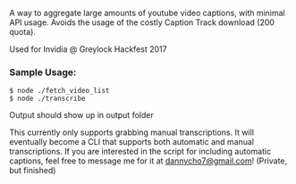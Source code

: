 A way to aggregate large amounts of youtube video captions, with minimal API usage. Avoids the usage of the costly Caption Track download (200 quota). 

Used for Invidia @ Greylock Hackfest 2017

### Sample Usage:
```
$ node ./fetch_video_list
$ node ./transcribe
```
Output should show up in output folder

This currently only supports grabbing manual transcriptions. It will eventually become a CLI that supports both automatic and manual transcriptions. If you are interested in the script for including automatic captions, feel free to message me for it at dannycho7@gmail.com! (Private, but finished)
